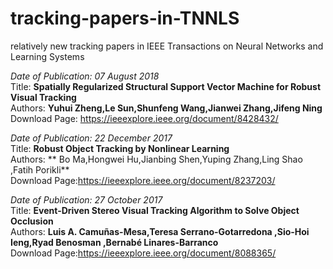 # tracking-papers-in-TNNLS
relatively new tracking papers in IEEE Transactions on Neural Networks and Learning Systems

*Date of Publication: 07 August 2018*  
Title: **Spatially Regularized Structural Support Vector Machine for Robust Visual Tracking**  
Authors: **Yuhui Zheng,Le Sun,Shunfeng Wang,Jianwei Zhang,Jifeng Ning**  
Download Page: https://ieeexplore.ieee.org/document/8428432/

*Date of Publication: 22 December 2017*  
Title: **Robust Object Tracking by Nonlinear Learning**  
Authors: ** Bo Ma,Hongwei Hu,Jianbing Shen,Yuping Zhang,Ling Shao ,Fatih Porikli**  
Download Page:https://ieeexplore.ieee.org/document/8237203/

*Date of Publication: 27 October 2017*  
Title: **Event-Driven Stereo Visual Tracking Algorithm to Solve Object Occlusion**  
Authors: **Luis A. Camuñas-Mesa,Teresa Serrano-Gotarredona ,Sio-Hoi Ieng,Ryad Benosman ,Bernabé Linares-Barranco**  
Download Page:https://ieeexplore.ieee.org/document/8088365/
